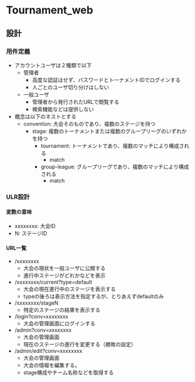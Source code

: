 # Tournament_web



## 設計

### 用件定義

- アカウントユーザは２種類で以下
  - 管理者
    - 高度な認証はせず、パスワードとトーナメントIDでログインする
    - 人ごとのユーザ切り分けはしない
  - 一般ユーザ
    - 管理者から発行されたURLで閲覧する
    - 検索機能などは提供しない
- 概念は以下のネストとする
  - convention: 大会そのものであり、複数のステージを持つ
    - stage: 複数のトーナメントまたは複数のグループリーグのいずれかを持つ
      - tournament: トーナメントであり、複数のマッチにより構成される
        - match
      - group-league: グループリーグであり、複数のマッチにより構成される
        - match

### ULR設計

#### 変数の意味
- xxxxxxxx: 大会ID
- N: ステージID

#### URL一覧
- /xxxxxxxx
  - 大会の現状を一般ユーザに公開する
  - 進行中ステージがどれかなどを表示
- /xxxxxxxx/current?type=default
  - 大会の現在進行中のステージを表示する
  - typeの後ろは表示方法を指定するが、とりあえずdefaultのみ
- /xxxxxxxx/stageN
  - 特定のステージの結果を表示する
- /login?conv=xxxxxxxx
  - 大会の管理画面にログインする
- /admin?conv=xxxxxxxx
  - 大会の管理画面
  - 現在のステージの進行を変更する（勝敗の設定）
- /admin/edit?conv=xxxxxxxx
  - 大会の管理画面
  - 大会の情報を編集する。
  - stage構成やチーム名称などを取得する
